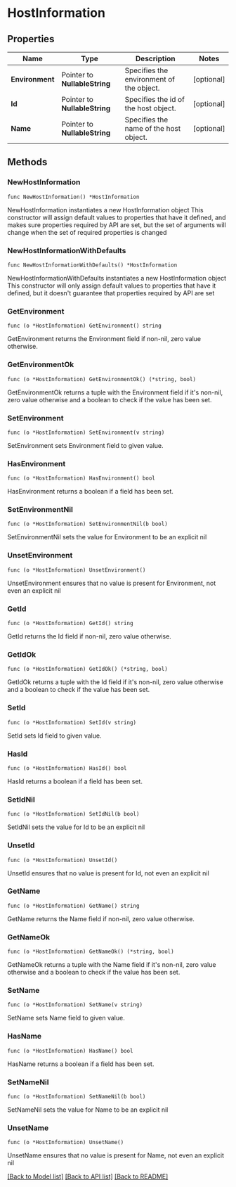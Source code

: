 # HostInformation

## Properties

Name | Type | Description | Notes
------------ | ------------- | ------------- | -------------
**Environment** | Pointer to **NullableString** | Specifies the environment of the object. | [optional] 
**Id** | Pointer to **NullableString** | Specifies the id of the host object. | [optional] 
**Name** | Pointer to **NullableString** | Specifies the name of the host object. | [optional] 

## Methods

### NewHostInformation

`func NewHostInformation() *HostInformation`

NewHostInformation instantiates a new HostInformation object
This constructor will assign default values to properties that have it defined,
and makes sure properties required by API are set, but the set of arguments
will change when the set of required properties is changed

### NewHostInformationWithDefaults

`func NewHostInformationWithDefaults() *HostInformation`

NewHostInformationWithDefaults instantiates a new HostInformation object
This constructor will only assign default values to properties that have it defined,
but it doesn't guarantee that properties required by API are set

### GetEnvironment

`func (o *HostInformation) GetEnvironment() string`

GetEnvironment returns the Environment field if non-nil, zero value otherwise.

### GetEnvironmentOk

`func (o *HostInformation) GetEnvironmentOk() (*string, bool)`

GetEnvironmentOk returns a tuple with the Environment field if it's non-nil, zero value otherwise
and a boolean to check if the value has been set.

### SetEnvironment

`func (o *HostInformation) SetEnvironment(v string)`

SetEnvironment sets Environment field to given value.

### HasEnvironment

`func (o *HostInformation) HasEnvironment() bool`

HasEnvironment returns a boolean if a field has been set.

### SetEnvironmentNil

`func (o *HostInformation) SetEnvironmentNil(b bool)`

 SetEnvironmentNil sets the value for Environment to be an explicit nil

### UnsetEnvironment
`func (o *HostInformation) UnsetEnvironment()`

UnsetEnvironment ensures that no value is present for Environment, not even an explicit nil
### GetId

`func (o *HostInformation) GetId() string`

GetId returns the Id field if non-nil, zero value otherwise.

### GetIdOk

`func (o *HostInformation) GetIdOk() (*string, bool)`

GetIdOk returns a tuple with the Id field if it's non-nil, zero value otherwise
and a boolean to check if the value has been set.

### SetId

`func (o *HostInformation) SetId(v string)`

SetId sets Id field to given value.

### HasId

`func (o *HostInformation) HasId() bool`

HasId returns a boolean if a field has been set.

### SetIdNil

`func (o *HostInformation) SetIdNil(b bool)`

 SetIdNil sets the value for Id to be an explicit nil

### UnsetId
`func (o *HostInformation) UnsetId()`

UnsetId ensures that no value is present for Id, not even an explicit nil
### GetName

`func (o *HostInformation) GetName() string`

GetName returns the Name field if non-nil, zero value otherwise.

### GetNameOk

`func (o *HostInformation) GetNameOk() (*string, bool)`

GetNameOk returns a tuple with the Name field if it's non-nil, zero value otherwise
and a boolean to check if the value has been set.

### SetName

`func (o *HostInformation) SetName(v string)`

SetName sets Name field to given value.

### HasName

`func (o *HostInformation) HasName() bool`

HasName returns a boolean if a field has been set.

### SetNameNil

`func (o *HostInformation) SetNameNil(b bool)`

 SetNameNil sets the value for Name to be an explicit nil

### UnsetName
`func (o *HostInformation) UnsetName()`

UnsetName ensures that no value is present for Name, not even an explicit nil

[[Back to Model list]](../README.md#documentation-for-models) [[Back to API list]](../README.md#documentation-for-api-endpoints) [[Back to README]](../README.md)



